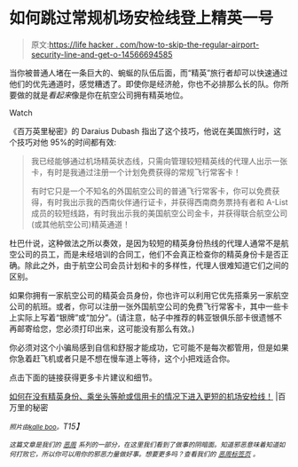 # 如何跳过常规机场安检线登上精英一号

> 原文:[https://life hacker . com/how-to-skip-the-regular-airport-security-line-and-get-o-14566694585](https://lifehacker.com/how-to-skip-the-regular-airport-security-line-and-get-o-1456694585)

当你被普通人堵在一条巨大的、蜿蜒的队伍后面，而“精英”旅行者却可以快速通过他们的优先通道时，感觉糟透了。即使你是经济舱，你也不必排那么长的队。你所要做的就是*看起来*像是你在航空公司拥有精英地位。

Watch

《百万英里秘密》的 Daraius Dubash 指出了这个技巧，他说在美国旅行时，这个技巧对他 95%的时间都有效:

> 我已经能够通过机场精英状态线，只需向管理较短精英线的代理人出示一张卡，有时是我通过注册一个计划免费获得的常规飞行常客卡！
> 
> 有时它只是一个不知名的外国航空公司的普通飞行常客卡，你可以免费获得，有时我出示我的西南伙伴通行证卡，并获得西南商务票持有者和 A-List 成员的较短线路，有时我出示我的美国航空公司金卡，并获得联合航空公司(或其他航空公司)精英通道！

杜巴什说，这种做法之所以奏效，是因为较短的精英身份热线的代理人通常不是航空公司的员工，而是未经培训的合同工，他们不会真正检查你的精英身份卡是否正确。除此之外，由于航空公司会员计划和卡的多样性，代理人很难知道它们之间的区别。

如果你拥有一家航空公司的精英会员身份，你也许可以利用它优先搭乘另一家航空公司的航班。或者，你可以注册一张外国航空公司的免费飞行常客卡，其中一些卡上实际上写着“银牌”或“加分”。(请注意，帖子中推荐的韩亚银俱乐部卡很遗憾不再邮寄给您，您必须打印出来，这可能没有那么有效。)

你必须对这个小骗局感到自信和舒服才能成功，它可能不是每次都管用，但是如果你急着赶飞机或者只是不想在慢车道上等待，这个小把戏适合你。

点击下面的链接获得更多卡片建议和细节。

[如何在没有精英身份、乘坐头等舱或信用卡的情况下进入更短的机场安检线！](http://millionmilesecrets.com/2012/11/29/how-to-skip-airport-security-lines/) |百万里的秘密

*<small>照片由</small>*[*<small>kalle boo</small>*](http://www.flickr.com/photos/kalleboo/3434048005/sizes/z/in/photostream/)*<small>。</small>T15】*

*<small>这篇文章是我们的</small>* [*<small>恶周</small>*](https://lifehacker.com/welcome-to-lifehackers-fourth-annual-evil-week-1453143089) *<small>系列的一部分，在这里我们看到了做事的阴暗面。知道邪恶意味着知道如何打败它，所以你可以用你的邪恶力量做好事。想要更多吗？查看我们的</small>* [*<small>恶周标签页</small>*](http://lifehacker.com/tag/evilweek) *<small>。</small>*